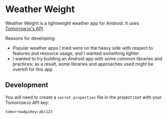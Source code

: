 # Weather Weight

Weather Weight is a lightweight weather app for Android. It uses [Tomorrow.io's
API](https://www.tomorrow.io/weather-api/).

Reasons for developing:
* Popular weather apps I tried were on the heavy side with respect to features
  and resource usage, and I wanted something lighter
* I wanted to try building an Android app with some common libraries and
  practices; as a result, some libraries and approaches used might be overkill
  for this app

## Development

You will need to create a `secret.properties` file in the project root with
your Tomorrow.io API key:
```gradle
tomorrowApiKey=abc123
```
